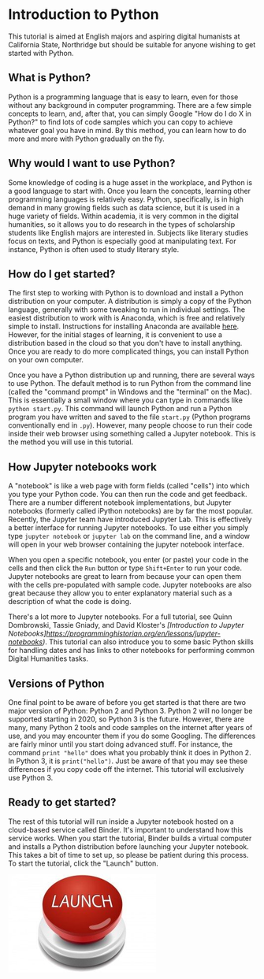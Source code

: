 # Introduction to Python

This tutorial is aimed at English majors and aspiring digital humanists at California State, Northridge but should be suitable for anyone wishing to get started with Python.

## What is Python?

Python is a programming language that is easy to learn, even for those without any background in computer programming. There are a few simple concepts to learn, and, after that, you can simply Google "How do I do X in Python?" to find lots of code samples which you can copy to achieve whatever goal you have in mind. By this method, you can learn how to do more and more with Python gradually on the fly.

## Why would I want to use Python?

Some knowledge of coding is a huge asset in the workplace, and Python is a good language to start with. Once you learn the concepts, learning other programming languages is relatively easy. Python, specifically, is in high demand in many growing fields such as data science, but it is used in a huge variety of fields. Within academia, it is very common in the digital humanities, so it allows you to do research in the types of scholarship students like English majors are interested in. Subjects like literary studies focus on texts, and Python is especially good at manipulating text. For instance, Python is often used to study literary style.

## How do I get started?

The first step to working with Python is to download and install a Python distribution on your computer. A distribution is simply a copy of the Python language, generally with some tweaking to run in individual settings. The easiest distribution to work with is Anaconda, which is free and relatively simple to install. Instructions for installing Anaconda are available [here](how-to-install-anaconda.md). However, for the initial stages of learning, it is convenient to use a distribution based in the cloud so that you don't have to install anything. Once you are ready to do more complicated things, you can install Python on your own computer.

Once you have a Python distribution up and running, there are several ways to use Python. The default method is to run Python from the command line (called the "command prompt" in Windows and the "terminal" on the Mac). This is essentially a small window where you can type in commands like `python start.py`. This command will launch Python and run a Python program you have written and saved to the file `start.py` (Python programs conventionally end in `.py`). However, many people choose to run their code inside their web browser using something called a Jupyter notebook. This is the method you will use in this tutorial.

## How Jupyter notebooks work

A "notebook" is like a web page with form fields (called "cells") into which you type your Python code. You can then run the code and get feedback. There are a number different notebook implementations, but Jupyter notebooks (formerly called iPython notebooks) are by far the most popular. Recently, the Jupyter team have introduced Jupyter Lab. This is effectively a better interface for running Jupyter notebooks. To use either you simply type `jupyter notebook` or `jupyter lab` on the command line, and a window will open in your web browser containing the jupyter notebook interface.

When you open a specific notebook, you enter (or paste) your code in the cells and then click the `Run` button or type `Shift+Enter` to run your code. Jupyter notebooks are great to learn from because your can open them with the cells pre-populated with sample code. Jupyter notebooks are also great because they allow you to enter explanatory material such as a description of what the code is doing.

There's a lot more to Jupyter notebooks. For a full tutorial, see Quinn Dombrowski, Tassie Gniady, and David Kloster's _[Introduction to Jupyter Notebooks]https://programminghistorian.org/en/lessons/jupyter-notebooks)_. This tutorial can also introduce you to some basic Python skills for handling dates and has links to other notebooks for performing common Digital Humanities tasks.

## Versions of Python

One final point to be aware of before you get started is that there are two major version of Python: Python 2 and Python 3. Python 2 will no longer be supported starting in 2020, so Python 3 is the future. However, there are many, many Python 2 tools and code samples on the internet after years of use, and you may encounter them if you do some Googling. The differences are fairly minor until you start doing advanced stuff. For instance, the command `print "hello"` does what you probably think it does in Python 2. In Python 3, it is `print("hello")`. Just be aware of that you may see these differences if you copy code off the internet. This tutorial will exclusively use Python 3.

## Ready to get started?

The rest of this tutorial will run inside a Jupyter notebook hosted on a cloud-based service called Binder. It's important to understand how this service works. When you start the tutorial, Binder builds a virtual computer and installs a Python distribution before launching your Jupyter notebook. This takes a bit of time to set up, so please be patient during this process. To start the tutorial, click the "Launch" button.

[![button](images/Launch-Button-300x199.jpg)](https://mybinder.org/v2/gh/scottkleinman/python-tutorials/master?filepath=basic_python_tutorial.ipynb)
